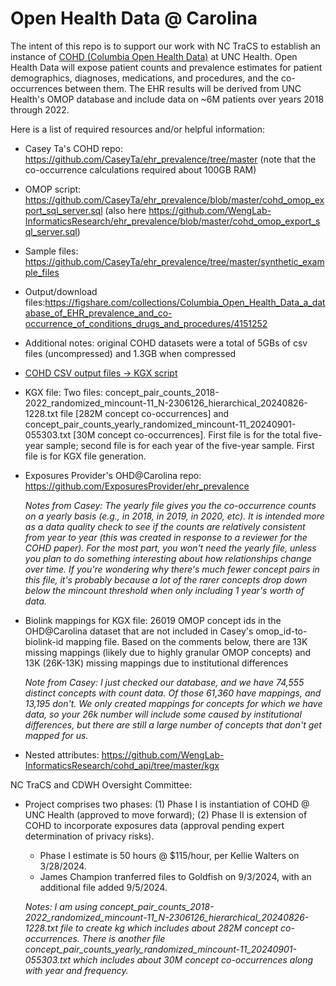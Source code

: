 # Open Health Data @ Carolina

The intent of this repo is to support our work with NC TraCS to establish an instance of [COHD (Columbia Open Health Data)](http://cohd.io/about.html) at UNC Health. Open Health Data will expose patient counts and prevalence estimates for patient demographics, diagnoses, medications, and procedures, and the co-occurrences between them. The EHR results will be derived from UNC Health's OMOP database and include data on ~6M patients over years 2018 through 2022.

Here is a list of required resources and/or helpful information:

   - Casey Ta's COHD repo: https://github.com/CaseyTa/ehr_prevalence/tree/master (note that the co-occurrence calculations required about 100GB RAM)

   - OMOP script: https://github.com/CaseyTa/ehr_prevalence/blob/master/cohd_omop_export_sql_server.sql (also here https://github.com/WengLab-InformaticsResearch/ehr_prevalence/blob/master/cohd_omop_export_sql_server.sql)

   - Sample files: https://github.com/CaseyTa/ehr_prevalence/tree/master/synthetic_example_files

   - Output/download files:https://figshare.com/collections/Columbia_Open_Health_Data_a_database_of_EHR_prevalence_and_co-occurrence_of_conditions_drugs_and_procedures/4151252

   - Additional notes: original COHD datasets were a total of 5GBs of csv files (uncompressed) and 1.3GB when compressed

   - [COHD CSV output files -> KGX script](https://drive.google.com/drive/folders/1AT_-7OUsovDxwt1O5MepLILfgTXnWu56?usp=drive_link)

   - KGX file: Two files: concept_pair_counts_2018-2022_randomized_mincount-11_N-2306126_hierarchical_20240826-1228.txt file [282M concept co-occurrences] and concept_pair_counts_yearly_randomized_mincount-11_20240901-055303.txt [30M concept co-occurrences]. First file is for the total five-year sample; second file is for each year of the five-year sample. First file is for KGX file generation.

   - Exposures Provider's OHD@Carolina repo: https://github.com/ExposuresProvider/ehr_prevalence 

     _Notes from Casey:
   The yearly file gives you the co-occurrence counts on a yearly basis (e.g., in 2018, in 2019, in 2020, etc). It is intended more as a data quality check to see if the counts are relatively consistent from year to year (this was created in response to a reviewer for the COHD paper). For the most part, you won't need the yearly file, unless you plan to do something interesting about how relationships change over time. If you're wondering why there's much fewer concept pairs in this file, it's probably because a lot of the rarer concepts drop down below the mincount threshold when only including 1 year's worth of data._

- Biolink mappings for KGX file: 26019 OMOP concept ids in the OHD@Carolina dataset that are not included in Casey's omop_id-to-biolink-id mapping file. Based on the comments below, there are 13K missing mappings (likely due to highly granular OMOP concepts) and 13K (26K-13K) missing mappings due to institutional differences

  _Note from Casey:
   I just checked our database, and we have 74,555 distinct concepts with count data. Of those 61,360 have mappings, and 13,195 don't. We only created mappings for concepts for which we have data, so your 26k number will include some caused by institutional differences, but there are still a large number of concepts that don't get mapped for us._

- Nested attributes: https://github.com/WengLab-InformaticsResearch/cohd_api/tree/master/kgx

NC TraCS and CDWH Oversight Committee: 

- Project comprises two phases: (1) Phase I is instantiation of COHD @ UNC Health (approved to move forward); (2) Phase II is extension of COHD to incorporate exposures data (approval pending expert determination of privacy risks).

   - Phase I estimate is 50 hours @ $115/hour, per Kellie Walters on 3/28/2024.
   - James Champion tranferred files to Goldfish on 9/3/2024, with an additional file added 9/5/2024.

   _Notes:
I am using concept_pair_counts_2018-2022_randomized_mincount-11_N-2306126_hierarchical_20240826-1228.txt file to create kg which includes about 282M concept co-occurrences. There is another file concept_pair_counts_yearly_randomized_mincount-11_20240901-055303.txt which includes about 30M concept co-occurrences along with year and frequency._
